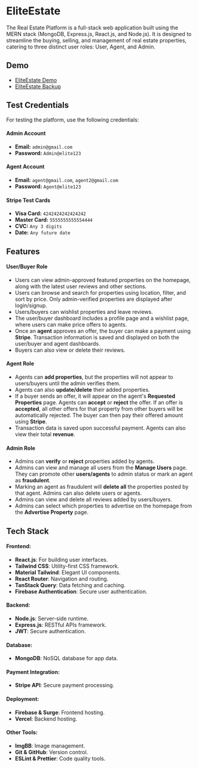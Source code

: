# EliteEstate

The Real Estate Platform is a full-stack web application built using the MERN stack (MongoDB, Express.js, React.js, and Node.js). It is designed to streamline the buying, selling, and management of real estate properties, catering to three distinct user roles: User, Agent, and Admin.

## Demo

- [EliteEstate Demo](https://eliteestate.web.app/)
- [EliteEstate Backup](https://elite-estate.surge.sh/)

## Test Credentials

For testing the platform, use the following credentials:

#### Admin Account

- **Email:** `admin@gmail.com`
- **Password:** `Admin@elite123`

#### Agent Account

- **Email:** `agent@gmail.com`, `agent2@gmail.com`
- **Password:** `Agent@elite123`

#### Stripe Test Cards

- **Visa Card:** `4242424242424242`
- **Master Card:** `5555555555554444`
- **CVC:** `Any 3 digits`
- **Date:** `Any future date`

## **Features**

#### **User/Buyer Role**

- Users can view admin-approved featured properties on the homepage, along with the latest user reviews and other sections.
- Users can browse and search for properties using location, filter, and sort by price. Only admin-verified properties are displayed after login/signup.
- Users/buyers can wishlist properties and leave reviews.
- The user/buyer dashboard includes a profile page and a wishlist page, where users can make price offers to agents.
- Once an **agent** approves an offer, the buyer can make a payment using **Stripe**. Transaction information is saved and displayed on both the user/buyer and agent dashboards.
- Buyers can also view or delete their reviews.

#### **Agent Role**

- Agents can **add properties**, but the properties will not appear to users/buyers until the admin verifies them.
- Agents can also **update/delete** their added properties.
- If a buyer sends an offer, it will appear on the agent's **Requested Properties** page. Agents can **accept** or **reject** the offer. If an offer is **accepted**, all other offers for that property from other buyers will be automatically rejected. The buyer can then pay their offered amount using **Stripe**.
- Transaction data is saved upon successful payment. Agents can also view their total **revenue**.

#### **Admin Role**

- Admins can **verify** or **reject** properties added by agents.
- Admins can view and manage all users from the **Manage Users** page. They can promote other **users/agents** to admin status or mark an agent as **fraudulent**.
- Marking an agent as fraudulent will **delete all** the properties posted by that agent. Admins can also delete users or agents.
- Admins can view and delete all reviews added by users/buyers.
- Admins can select which properties to advertise on the homepage from the **Advertise Property** page.

## **Tech Stack**

#### **Frontend:**

- **React.js**: For building user interfaces.
- **Tailwind CSS**: Utility-first CSS framework.
- **Material Tailwind**: Elegant UI components.
- **React Router**: Navigation and routing.
- **TanStack Query**: Data fetching and caching.
- **Firebase Authentication**: Secure user authentication.

#### **Backend:**

- **Node.js**: Server-side runtime.
- **Express.js**: RESTful APIs framework.
- **JWT**: Secure authentication.

#### **Database:**

- **MongoDB**: NoSQL database for app data.

#### **Payment Integration:**

- **Stripe API**: Secure payment processing.

#### **Deployment:**

- **Firebase & Surge**: Frontend hosting.
- **Vercel**: Backend hosting.

#### **Other Tools:**

- **ImgBB**: Image management.
- **Git & GitHub**: Version control.
- **ESLint & Prettier**: Code quality tools.
